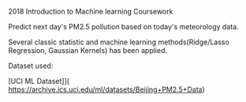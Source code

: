 2018 Introduction to Machine learning Coursework

Predict next day's PM2.5 pollution based on today's meteorology data.

Several classic statistic and machine learning methods(Ridge/Lasso Regression, Gaussian Kernels) has been applied.

Dataset used:

[UCI ML Dataset]]( https://archive.ics.uci.edu/ml/datasets/Beijing+PM2.5+Data)
